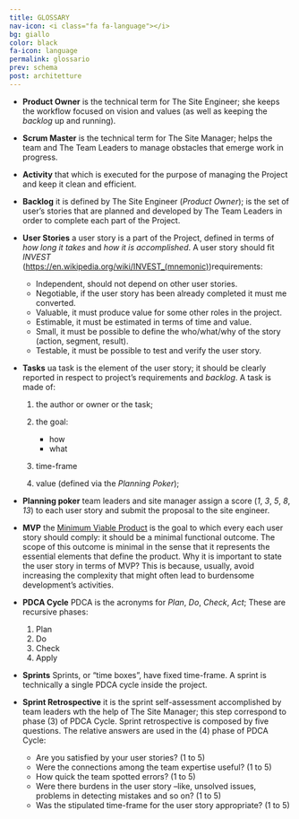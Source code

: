 ```yaml
---
title: GLOSSARY
nav-icon: <i class="fa fa-language"></i>
bg: giallo
color: black
fa-icon: language
permalink: glossario
prev: schema
post: architetture
---
```



- **Product Owner** <i class="fa fa-long-arrow-right"></i> is the technical term for The Site Engineer; she keeps the workflow focused on vision and values (as well as keeping the *backlog* up and running). 

- **Scrum Master** <i class="fa fa-long-arrow-right"></i> is the technical term for The Site Manager; helps the team and The Team Leaders to manage obstacles that emerge work in progress.

- **Activity** <i class="fa fa-long-arrow-right"></i> that which is executed for the purpose of managing the Project and keep it clean and efficient.

- **Backlog** <i class="fa fa-long-arrow-right"></i> it is defined by The Site Engineer (*Product Owner*); is the set of user’s stories that are planned and developed by The Team Leaders in order to complete each part of the Project.

- **User Stories** <i class="fa fa-long-arrow-right"></i>  a user story is a part of the Project, defined in terms of *how long it takes* and *how it is accomplished*. A user story should fit *INVEST* (https://en.wikipedia.org/wiki/INVEST_(mnemonic))requirements: 

	* Independent, should not depend on other user stories.
	* Negotiable, if the user story has been already completed it must me converted.
	* Valuable, it must produce value for some other roles in the project.
	* Estimable, it must be estimated in terms of time and value.
	* Small, it must be possible to define the who/what/why of the story (action, segment, result).
	* Testable, it must be possible to test and verify the user story.

- **Tasks** <i class="fa fa-long-arrow-right"></i> ua task is the element of the user story; it should be clearly reported in respect to project’s requirements and *backlog*. A task is made of:

	1. the author or owner or the task;  
	2. the goal: 

		- how
		- what

	3. time-frame
	4. value (defined via the *Planning Poker*);

- **Planning poker** <i class="fa fa-long-arrow-right"></i> team leaders and site manager assign a score (*1*, *3*, *5*, *8*, *13*) to each user story and submit the proposal to the site engineer.

- **MVP** <i class="fa fa-long-arrow-right"></i> the [Minimum Viable Product](https://en.wikipedia.org/wiki/Minimum_Viable_Product) is the goal to which every each user story should comply: it should be a minimal functional outcome. The scope of this outcome is minimal in the sense that it represents the essential elements that define the product. Why it is important to state the user story in terms of MVP? This is because, usually, avoid increasing the complexity that might often lead to burdensome development’s activities. 

- **PDCA Cycle** <i class="fa fa-long-arrow-right"></i> PDCA is the acronyms for *Plan*, *Do*, *Check*, *Act*; These are recursive phases: 

	1. Plan
	2. Do
	3. Check
	4. Apply

- **Sprints** <i class="fa fa-long-arrow-right"></i> Sprints, or “time boxes”, have fixed time-frame. A sprint is technically a single PDCA cycle inside the project.

- **Sprint Retrospective** <i class="fa fa-long-arrow-right"></i> it is the sprint self-assessment accomplished by team leaders wth the help of The Site Manager; this step correspond to phase (3) of PDCA Cycle. Sprint retrospective is composed by five questions. The relative answers are used in the (4) phase of PDCA Cycle:
  - Are you satisfied by your user stories? (1 to 5)
  - Were the connections among the team expertise useful? (1 to 5)
  - How quick the team spotted errors? (1 to 5)
  - Were there burdens in the user story –like, unsolved issues, problems in detecting mistakes and so on? (1 to 5)
  - Was the stipulated time-frame for the user story appropriate? (1 to 5)
